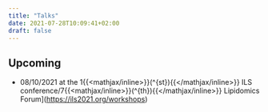 ```yaml
---
title: "Talks"
date: 2021-07-28T10:09:41+02:00
draft: false
---
```


## Upcoming
* 08/10/2021 at the 1{{<mathjax/inline>}}\(^{st}\){{</mathjax/inline>}} ILS conference/7{{<mathjax/inline>}}\(^{th}\){{</mathjax/inline>}} Lipidomics Forum](https://ils2021.org/workshops)

<!--
## Past
-->

